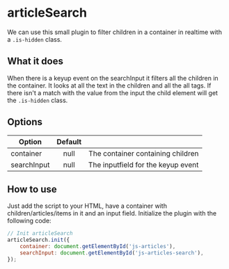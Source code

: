 # articleSearch
We can use this small plugin to filter children in a container in realtime with a `.is-hidden` class.

## What it does
When there is a keyup event on the searchInput it filters all the children in the container. It looks at all the text in the children and all the all tags. If there isn't a match with the value from the input the child element will get the `.is-hidden` class.

## Options
| Option        | Default       |                                    |
| ------------- |:-------------:| ----------------------------------:|
| container     | null          | The container containing children  |
| searchInput   | null          | The inputfield for the keyup event |

## How to use
Just add the script to your HTML, have a container with children/articles/items in it and an input field. Initialize the plugin with the following code:
```js
// Init articleSearch
articleSearch.init({
    container: document.getElementById('js-articles'),
    searchInput: document.getElementById('js-articles-search'),
});
```